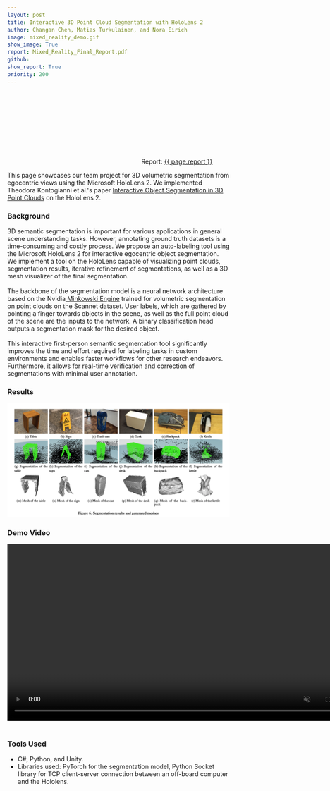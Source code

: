 ```yaml
---
layout: post
title: Interactive 3D Point Cloud Segmentation with HoloLens 2
author: Changan Chen, Matias Turkulainen, and Nora Eirich
image: mixed_reality_demo.gif
show_image: True
report: Mixed_Reality_Final_Report.pdf
github: 
show_report: True
priority: 200
---
```


<div style="margin-top: 2em"></div>
  <div class="row">
  <p class="project-links">
        <svg class="svg-icon grey"><use xlink:href="{{ '/assets/minima-social-icons.svg#pdf' | relative_url }}"></use></svg>
        Report: <a href="{{ site.baseurl }}/assets/reports/{{ page.report }}" target="_blank">{{ page.report }}</a>
    </p> 
        <p> This page showcases our team project for 3D volumetric segmentation from egocentric views using the Microsoft HoloLens 2. We implemented Theodora Kontogianni et al.'s paper
        <a href="https://arxiv.org/abs/2204.07183">Interactive Object Segmentation in 3D Point Clouds</a> on the HoloLens 2.
        </p> 
    <h3>Background</h3>
    <p>3D semantic segmentation is important for various applications in general scene understanding tasks. However, annotating ground truth datasets is a time-consuming and costly process. We propose an auto-labeling tool using the Microsoft HoloLens 2 for interactive egocentric object segmentation. We implement a tool on the HoloLens capable of visualizing point clouds, segmentation results, iterative refinement of segmentations, as well as a 3D mesh visualizer of the final segmentation. 
    <br><br>
    The backbone of the segmentation model is a neural network architecture based on the Nvidia<a href="https://github.com/NVIDIA/MinkowskiEngine"> Minkowski Engine</a> trained for volumetric segmentation on point clouds on the <a hfref="http://www.scan-net.org">Scannet</a> dataset. User labels, which are gathered by pointing a finger towards objects in the scene, as well as the full point cloud of the scene are the inputs to the network. A binary classification head outputs a segmentation mask for the desired object. 
    <br><br>
    This interactive first-person semantic segmentation tool significantly improves the time and effort required for labeling tasks in custom environments and enables faster workflows for other research endeavors. Furthermore, it allows for real-time verification and correction of segmentations with minimal user annotation.</p>
    <h3>Results</h3>
    <div class = 'project-image'>
        <img src="../assets/images/mixed_reality_results.png" >
      </div>
    <h3>Demo Video</h3>
    <video height="400" loop="true" autoplay="autoplay" controls="controls" id="vid" muted>
            <source src="../assets/images/mixed_reality_demo.mp4" type="video/mp4">
            Your browser does not support the video tag.
    </video>
    <br><br>
    <h3>Tools Used</h3>
    <ul>
        <li>C#, Python, and Unity.</li>
        <li>Libraries used: PyTorch for the segmentation model, Python Socket library for TCP client-server connection between an off-board computer and the Hololens.</li>
    </ul>

   
            
  </div>







